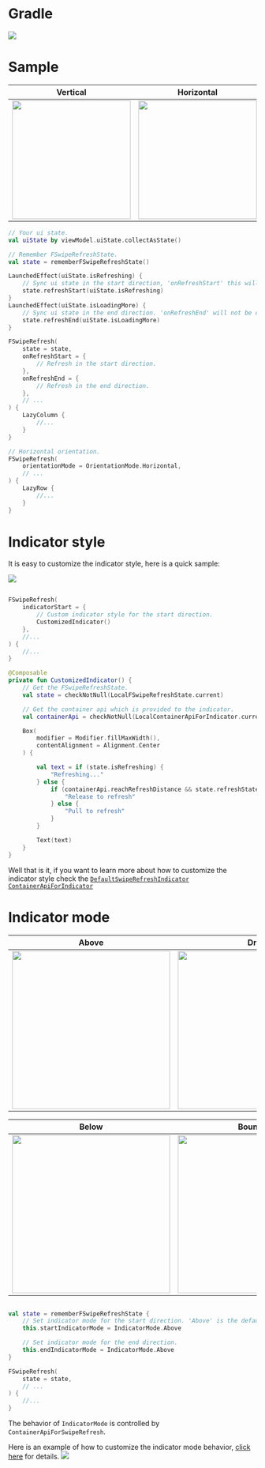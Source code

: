 # Gradle

[![](https://jitpack.io/v/zj565061763/compose-swiperefresh.svg)](https://jitpack.io/#zj565061763/comopse-swiperefresh)

# Sample

|                               Vertical                               |                              Horizontal                              |                           Custom behavior                            |
|:--------------------------------------------------------------------:|:--------------------------------------------------------------------:|:--------------------------------------------------------------------:|
| <img src="https://thumbsnap.com/i/dzmQ8ztV.gif?1112" width="240px"/> | <img src="https://thumbsnap.com/i/mm53qzRT.gif?1112" width="240px"/> | <img src="https://thumbsnap.com/i/z2YcGXim.gif?1112" width="240px"/> |

```kotlin
// Your ui state.
val uiState by viewModel.uiState.collectAsState()

// Remember FSwipeRefreshState.
val state = rememberFSwipeRefreshState()

LaunchedEffect(uiState.isRefreshing) {
    // Sync ui state in the start direction, 'onRefreshStart' this will not be called when 'isRefreshing' is true.
    state.refreshStart(uiState.isRefreshing)
}
LaunchedEffect(uiState.isLoadingMore) {
    // Sync ui state in the end direction. 'onRefreshEnd' will not be called when 'isLoadingMore' is true.
    state.refreshEnd(uiState.isLoadingMore)
}

FSwipeRefresh(
    state = state,
    onRefreshStart = {
        // Refresh in the start direction.
    },
    onRefreshEnd = {
        // Refresh in the end direction.
    },
    // ...
) {
    LazyColumn {
        //...
    }
}

// Horizontal orientation.
FSwipeRefresh(
    orientationMode = OrientationMode.Horizontal,
    // ...
) {
    LazyRow {
        //...
    }
}
```

# Indicator style

It is easy to customize the indicator style, here is a quick sample:

![](https://thumbsnap.com/i/GBcgB2gr.gif?1112)

```kotlin

FSwipeRefresh(
    indicatorStart = {
        // Custom indicator style for the start direction.
        CustomizedIndicator()
    },
    //...
) {
    //...
}

@Composable
private fun CustomizedIndicator() {
    // Get the FSwipeRefreshState.
    val state = checkNotNull(LocalFSwipeRefreshState.current)

    // Get the container api which is provided to the indicator.
    val containerApi = checkNotNull(LocalContainerApiForIndicator.current)

    Box(
        modifier = Modifier.fillMaxWidth(),
        contentAlignment = Alignment.Center
    ) {

        val text = if (state.isRefreshing) {
            "Refreshing..."
        } else {
            if (containerApi.reachRefreshDistance && state.refreshState == RefreshState.Drag) {
                "Release to refresh"
            } else {
                "Pull to refresh"
            }
        }

        Text(text)
    }
}
```

Well that is it, if you want to learn more about how to customize the indicator style check the
[`DefaultSwipeRefreshIndicator`](https://github.com/zj565061763/compose-swiperefresh/blob/master/lib/src/main/java/com/sd/lib/compose/swiperefresh/indicator/DefaultSwipeRefreshIndicator.kt)
[`ContainerApiForIndicator`](https://github.com/zj565061763/compose-swiperefresh/blob/master/lib/src/main/java/com/sd/lib/compose/swiperefresh/IndicatorContainerState.kt)

# Indicator mode

|                                Above                                 |                                 Drag                                 |
|:--------------------------------------------------------------------:|:--------------------------------------------------------------------:|
| <img src="https://thumbsnap.com/i/oqvD6znE.gif?1112" width="320px"/> | <img src="https://thumbsnap.com/i/dKZ7i7dt.gif?1112" width="320px"/> |

|                                Below                                 |                               Boundary                               |  
|:--------------------------------------------------------------------:|:--------------------------------------------------------------------:|
| <img src="https://thumbsnap.com/i/dmKAyDcX.gif?1112" width="320px"/> | <img src="https://thumbsnap.com/i/aW4LqYrU.gif?1113" width="320px"/> |

```kotlin

val state = rememberFSwipeRefreshState {
    // Set indicator mode for the start direction. 'Above' is the default indicator mode.
    this.startIndicatorMode = IndicatorMode.Above

    // Set indicator mode for the end direction.
    this.endIndicatorMode = IndicatorMode.Above
}

FSwipeRefresh(
    state = state,
    // ...
) {
    //...
}

```

The behavior of `IndicatorMode` is controlled by `ContainerApiForSwipeRefresh`.

Here is an example of how to customize the indicator mode behavior,
[click here](https://github.com/zj565061763/compose-swiperefresh/blob/master/app/src/main/java/com/sd/demo/compose_swiperefresh/SampleCustomModeActivity.kt)
for details.
![](https://thumbsnap.com/i/z2YcGXim.gif?1112)